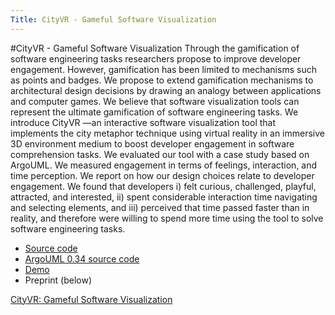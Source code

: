 ```yaml
---
Title: CityVR - Gameful Software Visualization
---
```

#CityVR - Gameful Software Visualization
Through the gamification of software engineering tasks researchers propose to improve developer engagement. However, gamification has been limited to mechanisms such as points and badges. We propose to extend gamification mechanisms to architectural design decisions by drawing an analogy between applications and computer games. We believe that software visualization tools can represent the ultimate gamification of software engineering tasks.
We introduce CityVR &mdash;an interactive software visualization tool that implements the city metaphor technique using virtual reality in an immersive 3D environment medium to boost developer engagement in software comprehension tasks. We evaluated our tool with a case study based on ArgoUML. We measured engagement in terms of feelings, interaction, and time perception. We report on how our design choices relate to developer engagement. We found that developers i) felt curious, challenged, playful, attracted, and interested, ii) spent considerable interaction time navigating and selecting elements, and iii) perceived that time passed faster than in reality, and therefore were willing to spend more time using the tool to solve software engineering tasks.


- [Source code](https://bitbucket.org/leonelmerino/cityvr)
- [ArgoUML 0.34 source code](%assets_url%/files/6a/bxnq63re999w44t1intutp2eytjbka/argouml.zip)
- [Demo](https://youtu.be/R0C-HMAtgnk)
- Preprint (below)

[CityVR: Gameful Software Visualization](%assets_url%/scgbib/?query=Meri17c&filter=Year)
